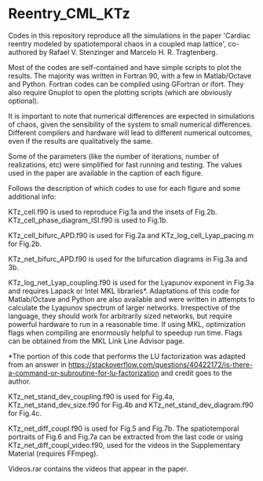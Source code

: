 # Reentry_CML_KTz
Codes in this repository reproduce all the simulations in the paper 'Cardiac reentry modeled by spatiotemporal chaos in a coupled map lattice', co-authored by Rafael V. Stenzinger and Marcelo H. R. Tragtenberg.

Most of the codes are self-contained and have simple scripts to plot the results. The majority was written in Fortran 90, with a few in Matlab/Octave and Python. Fortran codes can be compiled using GFortran or ifort. They also require Gnuplot to open the plotting scripts (which are obviously optional).

It is important to note that numerical differences are expected in simulations of chaos, given the sensibility of the system to small numerical differences. Different compilers and hardware will lead to different numerical outcomes, even if the results are qualitatively the same.

Some of the parameters (like the number of iterations, number of realizations, etc) were simplified for fast running and testing. The values used in the paper are available in the caption of each figure.

Follows the description of which codes to use for each figure and some additional info:

KTz_cell.f90 is used to reproduce Fig.1a and the insets of Fig.2b. KTz_cell_phase_diagram_ISI.f90 is used to Fig.1b.

KTz_cell_bifurc_APD.f90 is used for Fig.2a and KTz_log_cell_Lyap_pacing.m for Fig.2b.

KTz_net_bifurc_APD.f90 is used for the bifurcation diagrams in Fig.3a and 3b.

KTz_log_net_Lyap_coupling.f90 is used for the Lyapunov exponent in Fig.3a and requires Lapack or Intel MKL libraries*. Adaptations of this code for Matlab/Octave and Python are also available and were written in attempts to calculate the Lyapunov spectrum of larger networks. Irrespective of the language, they should work for arbitrarily sized networks, but require powerful hardware to run in a reasonable time. If using MKL, optimization flags when compiling are enormously helpful to speedup run time. Flags can be obtained from the MKL Link Line Advisor page.

*The portion of this code that performs the LU factorization was adapted from an answer in https://stackoverflow.com/questions/40422172/is-there-a-command-or-subroutine-for-lu-factorization and credit goes to the author.

KTz_net_stand_dev_coupling.f90 is used for Fig.4a, KTz_net_stand_dev_size.f90 for Fig.4b and KTz_net_stand_dev_diagram.f90 for Fig.4c.

KTz_net_diff_coupl.f90 is used for Fig.5 and Fig.7b. The spatiotemporal portraits of Fig.6 and Fig.7a can be extracted from the last code or using KTz_net_diff_coupl_video.f90, used for the videos in the Supplementary Material (requires FFmpeg).

Videos.rar contains the videos that appear in the paper.